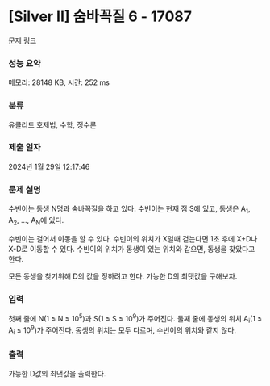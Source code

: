 # [Silver II] 숨바꼭질 6 - 17087 

[문제 링크](https://www.acmicpc.net/problem/17087) 

### 성능 요약

메모리: 28148 KB, 시간: 252 ms

### 분류

유클리드 호제법, 수학, 정수론

### 제출 일자

2024년 1월 29일 12:17:46

### 문제 설명

<p>수빈이는 동생 N명과 숨바꼭질을 하고 있다. 수빈이는 현재 점 S에 있고, 동생은 A<sub>1</sub>, A<sub>2</sub>, ..., A<sub>N</sub>에 있다.</p>

<p>수빈이는 걸어서 이동을 할 수 있다. 수빈이의 위치가 X일때 걷는다면 1초 후에 X+D나 X-D로 이동할 수 있다. 수빈이의 위치가 동생이 있는 위치와 같으면, 동생을 찾았다고 한다.</p>

<p>모든 동생을 찾기위해 D의 값을 정하려고 한다. 가능한 D의 최댓값을 구해보자.</p>

### 입력 

 <p>첫째 줄에 N(1 ≤ N ≤ 10<sup>5</sup>)과 S(1 ≤ S ≤ 10<sup>9</sup>)가 주어진다. 둘째 줄에 동생의 위치 A<sub>i</sub>(1 ≤ A<sub>i</sub> ≤ 10<sup>9</sup>)가 주어진다. 동생의 위치는 모두 다르며, 수빈이의 위치와 같지 않다.</p>

### 출력 

 <p>가능한 D값의 최댓값을 출력한다.</p>

